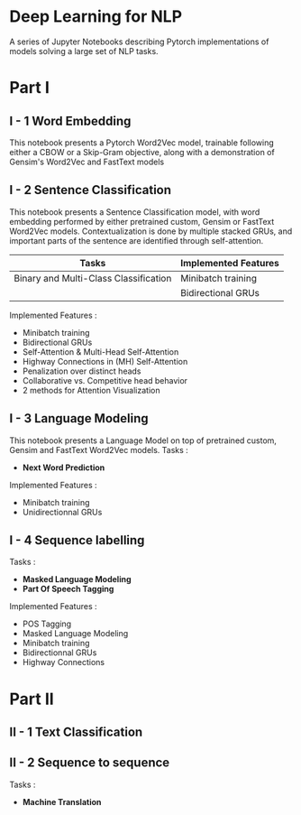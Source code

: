 # Deep Learning for NLP
A series of Jupyter Notebooks describing Pytorch implementations of models solving a large set of NLP tasks.



# Part I 

## I - 1 Word Embedding 

This notebook presents a Pytorch Word2Vec model, trainable following either a CBOW or a Skip-Gram objective, along with a demonstration of Gensim's Word2Vec and FastText models

## I - 2 Sentence Classification

This notebook presents a Sentence Classification model, with word embedding performed by either pretrained custom, Gensim or FastText Word2Vec models. Contextualization is done by multiple stacked GRUs, and important parts of the sentence are identified through self-attention. 

| Tasks | Implemented Features |
|-----|-----|
|Binary and Multi-Class Classification| Minibatch training |
|  | Bidirectional GRUs |


Implemented Features :

 - Minibatch training
 - Bidirectional GRUs
 - Self-Attention & Multi-Head Self-Attention
 - Highway Connections in (MH) Self-Attention
 - Penalization over distinct heads
 - Collaborative vs. Competitive head behavior
 - 2 methods for Attention Visualization


## I - 3 Language Modeling

This notebook presents a Language Model on top of pretrained custom, Gensim and FastText Word2Vec models.
Tasks :

- **Next Word Prediction**

Implemented Features :

 - Minibatch training
 - Unidirectionnal GRUs

## I - 4 Sequence labelling

Tasks :

- **Masked Language Modeling**
- **Part Of Speech Tagging**

Implemented Features :
   
 - POS Tagging
 - Masked Language Modeling
 - Minibatch training
 - Bidirectionnal GRUs
 - Highway Connections
 
 
 # Part II 

## II - 1 Text Classification

## II - 2 Sequence to sequence

Tasks :

- **Machine Translation**
